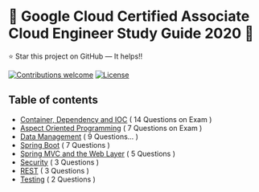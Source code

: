 # 

# :notebook: Google Cloud Certified Associate Cloud Engineer Study Guide 2020 :notebook:
:star: Star this project on GitHub — It helps!!

[![Contributions welcome](https://img.shields.io/badge/contributions-welcome-orange.svg)](https://github.com/seanjgildea/CoreSpring5CertificationGuide/issues)
[![License](https://img.shields.io/badge/license-MIT-blue.svg)](https://opensource.org/licenses/MIT)

## Table of contents

- [Container, Dependency and IOC](container_dependency_ioc.md) ( 14 Questions on Exam )
- [Aspect Oriented Programming](aspect_oriented_programming.md) ( 7 Questions on Exam )
- [Data Management](data_management.md) ( 9 Questions... )
- [Spring Boot](spring_boot.md) ( 7 Questions )
- [Spring MVC and the Web Layer](spring_mvc.md) ( 5 Questions )
- [Security](security.md) ( 3 Questions )
- [REST](rest.md) ( 3 Questions )
- [Testing](testing.md) ( 2 Questions )
